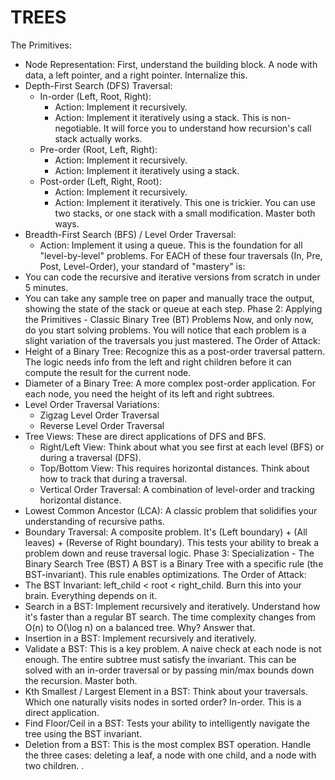 # TREES


The Primitives:
 * Node Representation: First, understand the building block. A node with data, a left pointer, and a right pointer. Internalize this.
 * Depth-First Search (DFS) Traversal:
   * In-order (Left, Root, Right):
     * Action: Implement it recursively.
     * Action: Implement it iteratively using a stack. This is non-negotiable. It will force you to understand how recursion's call stack actually works.
   * Pre-order (Root, Left, Right):
     * Action: Implement it recursively.
     * Action: Implement it iteratively using a stack.
   * Post-order (Left, Right, Root):
     * Action: Implement it recursively.
     * Action: Implement it iteratively. This one is trickier. You can use two stacks, or one stack with a small modification. Master both ways.
 * Breadth-First Search (BFS) / Level Order Traversal:
   * Action: Implement it using a queue. This is the foundation for all "level-by-level" problems.
For EACH of these four traversals (In, Pre, Post, Level-Order), your standard of "mastery" is:
 * You can code the recursive and iterative versions from scratch in under 5 minutes.
 * You can take any sample tree on paper and manually trace the output, showing the state of the stack or queue at each step.
Phase 2: Applying the Primitives - Classic Binary Tree (BT) Problems
Now, and only now, do you start solving problems. You will notice that each problem is a slight variation of the traversals you just mastered.
The Order of Attack:
 * Height of a Binary Tree: Recognize this as a post-order traversal pattern. The logic needs info from the left and right children before it can compute the result for the current node.
 * Diameter of a Binary Tree: A more complex post-order application. For each node, you need the height of its left and right subtrees.
 * Level Order Traversal Variations:
   * Zigzag Level Order Traversal
   * Reverse Level Order Traversal
 * Tree Views: These are direct applications of DFS and BFS.
   * Right/Left View: Think about what you see first at each level (BFS) or during a traversal (DFS).
   * Top/Bottom View: This requires horizontal distances. Think about how to track that during a traversal.
   * Vertical Order Traversal: A combination of level-order and tracking horizontal distance.
 * Lowest Common Ancestor (LCA): A classic problem that solidifies your understanding of recursive paths.
 * Boundary Traversal: A composite problem. It's (Left boundary) + (All leaves) + (Reverse of Right boundary). This tests your ability to break a problem down and reuse traversal logic.
Phase 3: Specialization - The Binary Search Tree (BST)
A BST is a Binary Tree with a specific rule (the BST-invariant). This rule enables optimizations.
The Order of Attack:
 * The BST Invariant: left_child < root < right_child. Burn this into your brain. Everything depends on it.
 * Search in a BST: Implement recursively and iteratively. Understand how it's faster than a regular BT search. The time complexity changes from O(n) to O(\log n) on a balanced tree. Why? Answer that.
 * Insertion in a BST: Implement recursively and iteratively.
 * Validate a BST: This is a key problem. A naive check at each node is not enough. The entire subtree must satisfy the invariant. This can be solved with an in-order traversal or by passing min/max bounds down the recursion. Master both.
 * Kth Smallest / Largest Element in a BST: Think about your traversals. Which one naturally visits nodes in sorted order? In-order. This is a direct application.
 * Find Floor/Ceil in a BST: Tests your ability to intelligently navigate the tree using the BST invariant.
 * Deletion from a BST: This is the most complex BST operation. Handle the three cases: deleting a leaf, a node with one child, and a node with two children.
.
